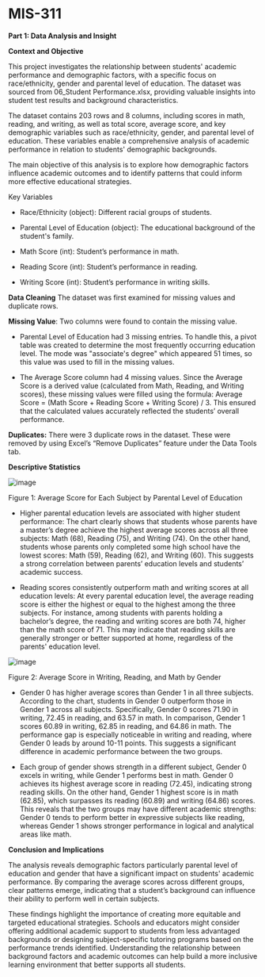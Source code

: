 # MIS-311

**Part 1: Data Analysis and Insight**

**Context and Objective**

This project investigates the relationship between students' academic performance and demographic factors, with a specific focus on race/ethnicity, gender  and parental level of education. The dataset was sourced from 06_Student Performance.xlsx, providing valuable insights into student test results and background characteristics.

The dataset contains 203 rows and 8 columns, including scores in math, reading, and writing, as well as total score, average score, and key demographic variables such as race/ethnicity, gender, and parental level of education. These variables enable a comprehensive analysis of academic performance in relation to students' demographic backgrounds.

The main objective of this analysis is to explore how demographic factors influence academic outcomes and to identify patterns that could inform more effective educational strategies.

Key Variables

- Race/Ethnicity (object): Different racial groups of students.


- Parental Level of Education (object): The educational background of the student's family.


- Math Score (int): Student’s performance in math.


- Reading Score (int): Student’s performance in reading.


- Writing Score (int): Student’s performance in writing skills.

**Data Cleaning**
The dataset was first examined for missing values and duplicate rows.

**Missing Value**: Two columns were found to contain the missing value.

- Parental Level of Education had 3 missing entries. To handle this, a pivot table was created to determine the most frequently occurring education level. The mode was "associate's degree" which appeared 51 times, so this value was used to fill in the missing values.
  
- The Average Score column had 4 missing values. Since the Average Score is a derived value (calculated from Math, Reading, and Writing scores), these missing values were filled using the formula: Average Score = (Math Score + Reading Score + Writing Score) / 3. This ensured that the calculated values accurately reflected the students’ overall performance.

**Duplicates:**
There were 3 duplicate rows in the dataset. These were removed by using Excel’s “Remove Duplicates” feature under the Data Tools tab.

**Descriptive Statistics**

![image](https://github.com/user-attachments/assets/fde76eb0-9269-4ee1-8ba0-1af51720d439)

Figure 1: Average Score for Each Subject by Parental Level of Education

- Higher parental education levels are associated with higher student performance: The chart clearly shows that students whose parents have a master’s degree achieve the highest average scores across all three subjects: Math (68), Reading (75), and Writing (74). On the other hand, students whose parents only completed some high school have the lowest scores: Math (59), Reading (62), and Writing (60). This suggests a strong correlation between parents’ education levels and students’ academic success.

- Reading scores consistently outperform math and writing scores at all education levels: At every parental education level, the average reading score is either the highest or equal to the highest among the three subjects. For instance, among students with parents holding a bachelor’s degree, the reading and writing scores are both 74, higher than the math score of 71. This may indicate that reading skills are generally stronger or better supported at home, regardless of the parents' education level.

![image](https://github.com/user-attachments/assets/5c779165-674b-4e57-aea4-1c2edf227907)

Figure 2: Average Score in Writing, Reading, and Math by Gender

- Gender 0 has higher average scores than Gender 1 in all three subjects.
According to the chart, students in Gender 0 outperform those in Gender 1 across all subjects. Specifically, Gender 0 scores 71.90 in writing, 72.45 in reading, and 63.57 in math. In comparison, Gender 1 scores  60.89 in writing, 62.85 in reading, and 64.86 in math. The performance gap is especially noticeable in writing and reading, where Gender 0 leads by around 10-11 points. This suggests a significant difference in academic performance between the two groups.

- Each group of gender shows strength in a different subject, Gender 0 excels in writing, while Gender 1 performs best in math.
Gender 0 achieves its highest average score in reading (72.45), indicating strong reading skills. On the other hand, Gender 1 highest score is in math (62.85), which surpasses its reading (60.89) and writing (64.86) scores. This reveals that the two groups may have different academic strengths: Gender 0 tends to perform better in expressive subjects like reading, whereas Gender 1 shows stronger performance in logical and analytical areas like math.

**Conclusion and Implications**

The analysis reveals demographic factors particularly parental level of education and gender that have a significant impact on students' academic performance. By comparing the average scores across different groups, clear patterns emerge, indicating that a student’s background can influence their ability to perform well in certain subjects.

These findings highlight the importance of creating more equitable and targeted educational strategies. Schools and educators might consider offering additional academic support to students from less advantaged backgrounds or designing subject-specific tutoring programs based on the performance trends identified. Understanding the relationship between background factors and academic outcomes can help build a more inclusive learning environment that better supports all students.
